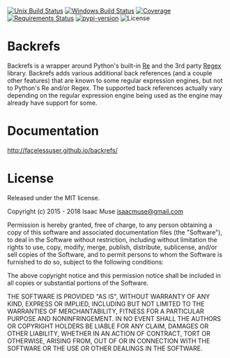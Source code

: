 [![Unix Build Status][travis-image]][travis-link]
[![Windows Build Status][appveyor-image]][appveyor-link]
[![Coverage][codecov-image]][codecov-link]
[![Requirements Status][requires-image]][requires-link]
[![pypi-version][pypi-image]][pypi-link]
![License][license-image]
# Backrefs

Backrefs is a wrapper around Python's built-in [Re][re] and the 3rd party [Regex][regex] library.  Backrefs adds various additional back references (and a couple other features) that are known to some regular expression engines, but not to Python's Re and/or Regex.  The supported back references actually vary depending on the regular expression engine being used as the engine may already have support for some.

# Documentation

http://facelessuser.github.io/backrefs/

# License

Released under the MIT license.

Copyright (c) 2015 - 2018 Isaac Muse <isaacmuse@gmail.com>

Permission is hereby granted, free of charge, to any person obtaining a copy of this software and associated documentation files (the "Software"), to deal in the Software without restriction, including without limitation the rights to use, copy, modify, merge, publish, distribute, sublicense, and/or sell copies of the Software, and to permit persons to whom the Software is furnished to do so, subject to the following conditions:

The above copyright notice and this permission notice shall be included in all copies or substantial portions of the Software.

THE SOFTWARE IS PROVIDED "AS IS", WITHOUT WARRANTY OF ANY KIND, EXPRESS OR IMPLIED, INCLUDING BUT NOT LIMITED TO THE WARRANTIES OF MERCHANTABILITY, FITNESS FOR A PARTICULAR PURPOSE AND NONINFRINGEMENT. IN NO EVENT SHALL THE AUTHORS OR COPYRIGHT HOLDERS BE LIABLE FOR ANY CLAIM, DAMAGES OR OTHER LIABILITY, WHETHER IN AN ACTION OF CONTRACT, TORT OR OTHERWISE, ARISING FROM, OUT OF OR IN CONNECTION WITH THE SOFTWARE OR THE USE OR OTHER DEALINGS IN THE SOFTWARE.

[travis-image]: https://img.shields.io/travis/facelessuser/backrefs/master.svg?label=Unix%20Build
[travis-link]: https://travis-ci.org/facelessuser/backrefs
[appveyor-image]: https://img.shields.io/appveyor/ci/facelessuser/backrefs/master.svg?label=Windows%20Build
[appveyor-link]: https://ci.appveyor.com/project/facelessuser/backrefs
[license-image]: https://img.shields.io/badge/license-MIT-blue.svg
[codecov-image]: https://img.shields.io/codecov/c/github/facelessuser/backrefs/master.svg
[codecov-link]: http://codecov.io/github/facelessuser/backrefs?branch=master
[requires-image]: https://img.shields.io/requires/github/facelessuser/backrefs/master.svg
[requires-link]: https://requires.io/github/facelessuser/backrefs/requirements/?branch=master
[pypi-image]: https://img.shields.io/pypi/v/backrefs.svg
[pypi-link]: https://pypi.python.org/pypi/backrefs

[re]: https://docs.python.org/3/library/re.html
[regex]: https://pypi.python.org/pypi/regex
